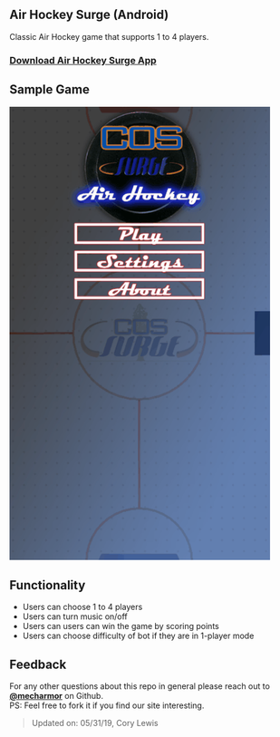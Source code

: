 ## Air Hockey Surge (Android)
Classic Air Hockey game that supports 1 to 4 players.

### [Download Air Hockey Surge App](https://play.google.com/store/apps/details?id=com.edunetsystems.airhockey&hl=en_US)

## Sample Game

![daug_demo](https://github.com/mecharmor/Air-Hockey-Surge/blob/master/www/asset/Air%20Hockey%20Surge%20-%20sample.gif)

## Functionality
- Users can choose 1 to 4 players
- Users can turn music on/off
- Users can users can win the game by scoring points
- Users can choose difficulty of bot if they are in 1-player mode

## Feedback
For any other questions about this repo in general please reach out to [**@mecharmor**](https://github.com/mecharmor) on Github. <br>
PS: Feel free to fork it if you find our site interesting.

> Updated on: 05/31/19, Cory Lewis
